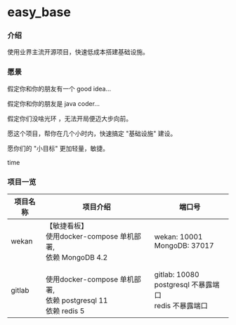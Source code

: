 # easy_base

### 介绍

使用业界主流开源项目，快速低成本搭建基础设施。

### 愿景

假定你和你的朋友有一个 good idea...

假定你和你的朋友是 java coder...

假定你们没啥光环 ，无法开局便迈大步向前。

愿这个项目，帮你在几个小时内，快速搞定 "基础设施" 建设。

愿你们的 "小目标" 更加轻量，敏捷。

time


### 项目一览

| 项目名称 | 项目介绍                                                     | 端口号                    |
| -------- | ------------------------------------------------------------ | ----------------------------- |
| wekan    | 【敏捷看板】<br>使用docker-compose 单机部署, <br>依赖 MongoDB 4.2 | wekan: 10001<br>MongoDB: 37017 |
| gitlab    | <br>使用docker-compose 单机部署, <br>依赖 postgresql 11  <br>依赖 redis 5 | gitlab: 10080<br> postgresql 不暴露端口 <br> redis 不暴露端口 |

